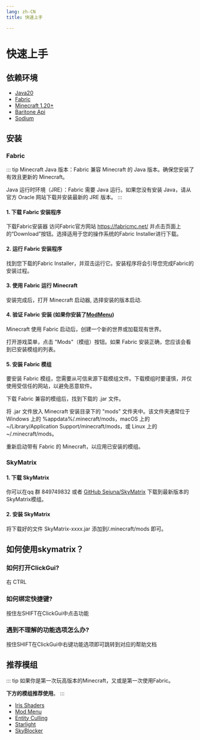 ```yaml
---
lang: zh-CN
title: 快速上手

---
```

# 快速上手
## 依赖环境
- [Java20](https://openjdk.org/install/)
- [Fabric](https://fabricmc.net/)
- [Minecraft 1.20+](https://www.minecraft.net/)
- [Baritone Api](https://github.com/cabaletta/baritone/)
- [Sodium](https://modrinth.com/mod/sodium/)
## 安装
### Fabric

::: tip
Minecraft Java 版本：Fabric 兼容 Minecraft 的 Java 版本。确保您安装了有效且更新的 Minecraft。

Java 运行时环境（JRE）：Fabric 需要 Java 运行。如果您没有安装 Java，请从官方 Oracle 网站下载并安装最新的 JRE 版本。
:::


#### 1. 下载 Fabric 安装程序
下载Fabric安装器
访问Fabric官方网站 https://fabricmc.net/ 并点击页面上的“Download”按钮。选择适用于您的操作系统的Fabric Installer进行下载。

#### 2. 运行 Fabric 安装程序

找到您下载的Fabric Installer，并双击运行它。安装程序将会引导您完成Fabric的安装过程。

#### 3. 使用 Fabric 运行 Minecraft
安装完成后，打开 Minecraft 启动器,
选择安装的版本启动.

#### 4. 验证 Fabric 安装 (如果你安装了[ModMenu](https://modrinth.com/mod/modmenu))
Minecraft 使用 Fabric 启动后，创建一个新的世界或加载现有世界。

打开游戏菜单，点击 "Mods"（模组）按钮。如果 Fabric 安装正确，您应该会看到已安装模组的列表。

#### 5. 安装 Fabric 模组
要安装 Fabric 模组，您需要从可信来源下载模组文件。下载模组时要谨慎，并仅使用受信任的网站，以避免恶意软件。

下载 Fabric 兼容的模组后，找到下载的 .jar 文件。

将 .jar 文件放入 Minecraft 安装目录下的 "mods" 文件夹中。该文件夹通常位于 Windows 上的 %appdata%/.minecraft/mods，macOS 上的 ~/Library/Application Support/minecraft/mods，或 Linux 上的 ~/.minecraft/mods。

重新启动带有 Fabric 的 Minecraft，以应用已安装的模组。

### SkyMatrix

#### 1. 下载 SkyMatrix
你可以在qq 群 849749832 或者 [GitHub Seiuna/SkyMatrix](https://github.com/seiuna/skymatrix) 下载到最新版本的SkyMatrix模组。
#### 2. 安装 SkyMatrix
将下载好的文件 SkyMatrix-xxxx.jar 添加到/.minecraft/mods 即可。
## 如何使用skymatrix？
### 如何打开ClickGui?
右 CTRL
### 如何绑定快捷键?
按住左SHIFT在ClickGui中点击功能
### 遇到不理解的功能选项怎么办?
按住SHIFT在ClickGui中右键功能选项即可跳转到对应的帮助文档
## 推荐模组
::: tip
如果你是第一次玩高版本的Minecraft，又或是第一次使用Fabric。


**下方的模组推荐使用**。
:::
- [Iris Shaders](https://modrinth.com/mod/iris)
- [Mod Menu](https://modrinth.com/mod/modmenu)
- [Entity Culling](https://modrinth.com/mod/entityculling)
- [Starlight](https://modrinth.com/mod/starlight)
- [SkyBlocker](https://modrinth.com/mod/skyblocker-liap)


